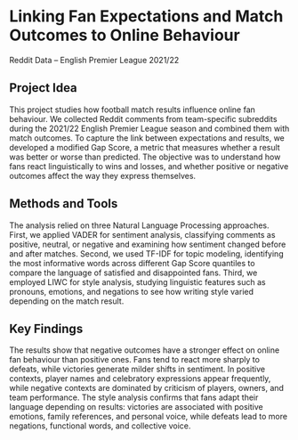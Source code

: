 # Linking Fan Expectations and Match Outcomes to Online Behaviour
Reddit Data – English Premier League 2021/22

## Project Idea  
This project studies how football match results influence online fan behaviour. We collected Reddit comments from team-specific subreddits during the 2021/22 English Premier League season and combined them with match outcomes. To capture the link between expectations and results, we developed a modified Gap Score, a metric that measures whether a result was better or worse than predicted. The objective was to understand how fans react linguistically to wins and losses, and whether positive or negative outcomes affect the way they express themselves.  

## Methods and Tools  
The analysis relied on three Natural Language Processing approaches. First, we applied VADER for sentiment analysis, classifying comments as positive, neutral, or negative and examining how sentiment changed before and after matches. Second, we used TF-IDF for topic modeling, identifying the most informative words across different Gap Score quantiles to compare the language of satisfied and disappointed fans. Third, we employed LIWC for style analysis, studying linguistic features such as pronouns, emotions, and negations to see how writing style varied depending on the match result.  

## Key Findings  
The results show that negative outcomes have a stronger effect on online fan behaviour than positive ones. Fans tend to react more sharply to defeats, while victories generate milder shifts in sentiment. In positive contexts, player names and celebratory expressions appear frequently, while negative contexts are dominated by criticism of players, owners, and team performance. The style analysis confirms that fans adapt their language depending on results: victories are associated with positive emotions, family references, and personal voice, while defeats lead to more negations, functional words, and collective voice.  
